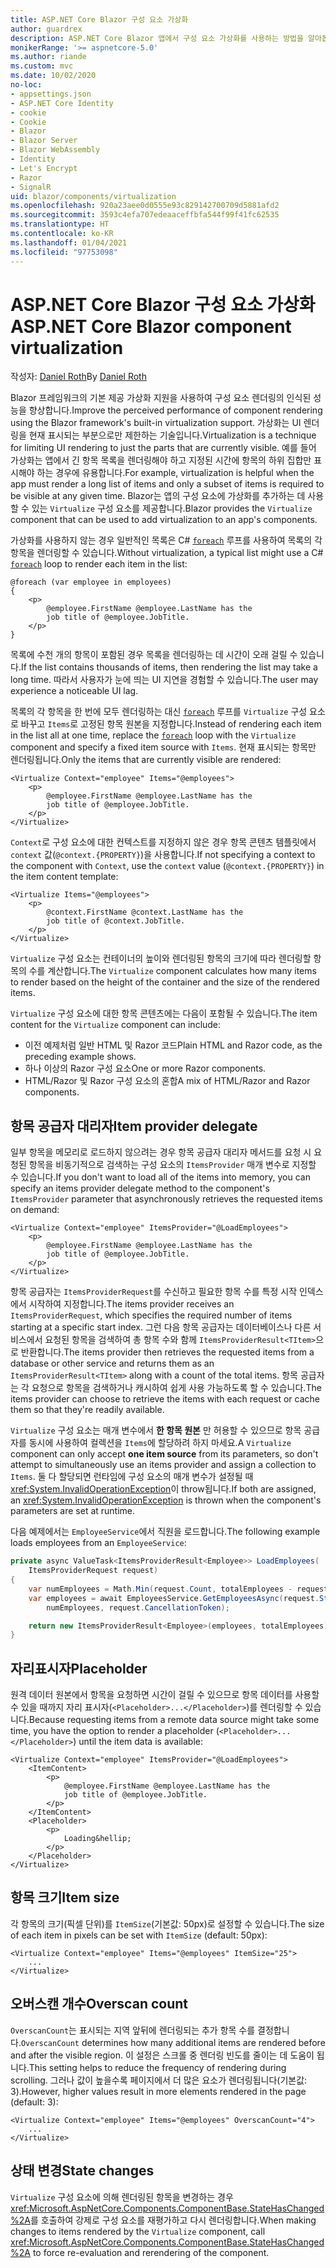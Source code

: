 ```yaml
---
title: ASP.NET Core Blazor 구성 요소 가상화
author: guardrex
description: ASP.NET Core Blazor 앱에서 구성 요소 가상화를 사용하는 방법을 알아봅니다.
monikerRange: '>= aspnetcore-5.0'
ms.author: riande
ms.custom: mvc
ms.date: 10/02/2020
no-loc:
- appsettings.json
- ASP.NET Core Identity
- cookie
- Cookie
- Blazor
- Blazor Server
- Blazor WebAssembly
- Identity
- Let's Encrypt
- Razor
- SignalR
uid: blazor/components/virtualization
ms.openlocfilehash: 920a23aee0d0555e93c829142700709d5881afd2
ms.sourcegitcommit: 3593c4efa707edeaaceffbfa544f99f41fc62535
ms.translationtype: HT
ms.contentlocale: ko-KR
ms.lasthandoff: 01/04/2021
ms.locfileid: "97753098"
---
```

# <a name="aspnet-core-no-locblazor-component-virtualization"></a><span data-ttu-id="2bbce-103">ASP.NET Core Blazor 구성 요소 가상화</span><span class="sxs-lookup"><span data-stu-id="2bbce-103">ASP.NET Core Blazor component virtualization</span></span>

<span data-ttu-id="2bbce-104">작성자: [Daniel Roth](https://github.com/danroth27)</span><span class="sxs-lookup"><span data-stu-id="2bbce-104">By [Daniel Roth](https://github.com/danroth27)</span></span>

<span data-ttu-id="2bbce-105">Blazor 프레임워크의 기본 제공 가상화 지원을 사용하여 구성 요소 렌더링의 인식된 성능을 향상합니다.</span><span class="sxs-lookup"><span data-stu-id="2bbce-105">Improve the perceived performance of component rendering using the Blazor framework's built-in virtualization support.</span></span> <span data-ttu-id="2bbce-106">가상화는 UI 렌더링을 현재 표시되는 부분으로만 제한하는 기술입니다.</span><span class="sxs-lookup"><span data-stu-id="2bbce-106">Virtualization is a technique for limiting UI rendering to just the parts that are currently visible.</span></span> <span data-ttu-id="2bbce-107">예를 들어 가상화는 앱에서 긴 항목 목록을 렌더링해야 하고 지정된 시간에 항목의 하위 집합만 표시해야 하는 경우에 유용합니다.</span><span class="sxs-lookup"><span data-stu-id="2bbce-107">For example, virtualization is helpful when the app must render a long list of items and only a subset of items is required to be visible at any given time.</span></span> <span data-ttu-id="2bbce-108">Blazor는 앱의 구성 요소에 가상화를 추가하는 데 사용할 수 있는 `Virtualize` 구성 요소를 제공합니다.</span><span class="sxs-lookup"><span data-stu-id="2bbce-108">Blazor provides the `Virtualize` component that can be used to add virtualization to an app's components.</span></span>

<span data-ttu-id="2bbce-109">가상화를 사용하지 않는 경우 일반적인 목록은 C# [`foreach`](/dotnet/csharp/language-reference/keywords/foreach-in) 루프를 사용하여 목록의 각 항목을 렌더링할 수 있습니다.</span><span class="sxs-lookup"><span data-stu-id="2bbce-109">Without virtualization, a typical list might use a C# [`foreach`](/dotnet/csharp/language-reference/keywords/foreach-in) loop to render each item in the list:</span></span>

```razor
@foreach (var employee in employees)
{
    <p>
        @employee.FirstName @employee.LastName has the 
        job title of @employee.JobTitle.
    </p>
}
```

<span data-ttu-id="2bbce-110">목록에 수천 개의 항목이 포함된 경우 목록을 렌더링하는 데 시간이 오래 걸릴 수 있습니다.</span><span class="sxs-lookup"><span data-stu-id="2bbce-110">If the list contains thousands of items, then rendering the list may take a long time.</span></span> <span data-ttu-id="2bbce-111">따라서 사용자가 눈에 띄는 UI 지연을 경험할 수 있습니다.</span><span class="sxs-lookup"><span data-stu-id="2bbce-111">The user may experience a noticeable UI lag.</span></span>

<span data-ttu-id="2bbce-112">목록의 각 항목을 한 번에 모두 렌더링하는 대신 [`foreach`](/dotnet/csharp/language-reference/keywords/foreach-in) 루프를 `Virtualize` 구성 요소로 바꾸고 `Items`로 고정된 항목 원본을 지정합니다.</span><span class="sxs-lookup"><span data-stu-id="2bbce-112">Instead of rendering each item in the list all at one time, replace the [`foreach`](/dotnet/csharp/language-reference/keywords/foreach-in) loop with the `Virtualize` component and specify a fixed item source with `Items`.</span></span> <span data-ttu-id="2bbce-113">현재 표시되는 항목만 렌더링됩니다.</span><span class="sxs-lookup"><span data-stu-id="2bbce-113">Only the items that are currently visible are rendered:</span></span>

```razor
<Virtualize Context="employee" Items="@employees">
    <p>
        @employee.FirstName @employee.LastName has the 
        job title of @employee.JobTitle.
    </p>
</Virtualize>
```

<span data-ttu-id="2bbce-114">`Context`로 구성 요소에 대한 컨텍스트를 지정하지 않은 경우 항목 콘텐츠 템플릿에서 `context` 값(`@context.{PROPERTY}`)을 사용합니다.</span><span class="sxs-lookup"><span data-stu-id="2bbce-114">If not specifying a context to the component with `Context`, use the `context` value (`@context.{PROPERTY}`) in the item content template:</span></span>

```razor
<Virtualize Items="@employees">
    <p>
        @context.FirstName @context.LastName has the 
        job title of @context.JobTitle.
    </p>
</Virtualize>
```

<span data-ttu-id="2bbce-115">`Virtualize` 구성 요소는 컨테이너의 높이와 렌더링된 항목의 크기에 따라 렌더링할 항목의 수를 계산합니다.</span><span class="sxs-lookup"><span data-stu-id="2bbce-115">The `Virtualize` component calculates how many items to render based on the height of the container and the size of the rendered items.</span></span>

<span data-ttu-id="2bbce-116">`Virtualize` 구성 요소에 대한 항목 콘텐츠에는 다음이 포함될 수 있습니다.</span><span class="sxs-lookup"><span data-stu-id="2bbce-116">The item content for the `Virtualize` component can include:</span></span>

* <span data-ttu-id="2bbce-117">이전 예제처럼 일반 HTML 및 Razor 코드</span><span class="sxs-lookup"><span data-stu-id="2bbce-117">Plain HTML and Razor code, as the preceding example shows.</span></span>
* <span data-ttu-id="2bbce-118">하나 이상의 Razor 구성 요소</span><span class="sxs-lookup"><span data-stu-id="2bbce-118">One or more Razor components.</span></span>
* <span data-ttu-id="2bbce-119">HTML/Razor 및 Razor 구성 요소의 혼합</span><span class="sxs-lookup"><span data-stu-id="2bbce-119">A mix of HTML/Razor and Razor components.</span></span>

## <a name="item-provider-delegate"></a><span data-ttu-id="2bbce-120">항목 공급자 대리자</span><span class="sxs-lookup"><span data-stu-id="2bbce-120">Item provider delegate</span></span>

<span data-ttu-id="2bbce-121">일부 항목을 메모리로 로드하지 않으려는 경우 항목 공급자 대리자 메서드를 요청 시 요청된 항목을 비동기적으로 검색하는 구성 요소의 `ItemsProvider` 매개 변수로 지정할 수 있습니다.</span><span class="sxs-lookup"><span data-stu-id="2bbce-121">If you don't want to load all of the items into memory, you can specify an items provider delegate method to the component's `ItemsProvider` parameter that asynchronously retrieves the requested items on demand:</span></span>

```razor
<Virtualize Context="employee" ItemsProvider="@LoadEmployees">
    <p>
        @employee.FirstName @employee.LastName has the 
        job title of @employee.JobTitle.
    </p>
</Virtualize>
```

<span data-ttu-id="2bbce-122">항목 공급자는 `ItemsProviderRequest`를 수신하고 필요한 항목 수를 특정 시작 인덱스에서 시작하여 지정합니다.</span><span class="sxs-lookup"><span data-stu-id="2bbce-122">The items provider receives an `ItemsProviderRequest`, which specifies the required number of items starting at a specific start index.</span></span> <span data-ttu-id="2bbce-123">그런 다음 항목 공급자는 데이터베이스나 다른 서비스에서 요청된 항목을 검색하여 총 항목 수와 함께 `ItemsProviderResult<TItem>`으로 반환합니다.</span><span class="sxs-lookup"><span data-stu-id="2bbce-123">The items provider then retrieves the requested items from a database or other service and returns them as an `ItemsProviderResult<TItem>` along with a count of the total items.</span></span> <span data-ttu-id="2bbce-124">항목 공급자는 각 요청으로 항목을 검색하거나 캐시하여 쉽게 사용 가능하도록 할 수 있습니다.</span><span class="sxs-lookup"><span data-stu-id="2bbce-124">The items provider can choose to retrieve the items with each request or cache them so that they're readily available.</span></span>

<span data-ttu-id="2bbce-125">`Virtualize` 구성 요소는 매개 변수에서 **한 항목 원본** 만 허용할 수 있으므로 항목 공급자를 동시에 사용하여 컬렉션을 `Items`에 할당하려 하지 마세요.</span><span class="sxs-lookup"><span data-stu-id="2bbce-125">A `Virtualize` component can only accept **one item source** from its parameters, so don't attempt to simultaneously use an items provider and assign a collection to `Items`.</span></span> <span data-ttu-id="2bbce-126">둘 다 할당되면 런타임에 구성 요소의 매개 변수가 설정될 때 <xref:System.InvalidOperationException>이 throw됩니다.</span><span class="sxs-lookup"><span data-stu-id="2bbce-126">If both are assigned, an <xref:System.InvalidOperationException> is thrown when the component's parameters are set at runtime.</span></span>

<span data-ttu-id="2bbce-127">다음 예제에서는 `EmployeeService`에서 직원을 로드합니다.</span><span class="sxs-lookup"><span data-stu-id="2bbce-127">The following example loads employees from an `EmployeeService`:</span></span>

```csharp
private async ValueTask<ItemsProviderResult<Employee>> LoadEmployees(
    ItemsProviderRequest request)
{
    var numEmployees = Math.Min(request.Count, totalEmployees - request.StartIndex);
    var employees = await EmployeesService.GetEmployeesAsync(request.StartIndex, 
        numEmployees, request.CancellationToken);

    return new ItemsProviderResult<Employee>(employees, totalEmployees);
}
```

## <a name="placeholder"></a><span data-ttu-id="2bbce-128">자리표시자</span><span class="sxs-lookup"><span data-stu-id="2bbce-128">Placeholder</span></span>

<span data-ttu-id="2bbce-129">원격 데이터 원본에서 항목을 요청하면 시간이 걸릴 수 있으므로 항목 데이터를 사용할 수 있을 때까지 자리 표시자(`<Placeholder>...</Placeholder>`)를 렌더링할 수 있습니다.</span><span class="sxs-lookup"><span data-stu-id="2bbce-129">Because requesting items from a remote data source might take some time, you have the option to render a placeholder (`<Placeholder>...</Placeholder>`) until the item data is available:</span></span>

```razor
<Virtualize Context="employee" ItemsProvider="@LoadEmployees">
    <ItemContent>
        <p>
            @employee.FirstName @employee.LastName has the 
            job title of @employee.JobTitle.
        </p>
    </ItemContent>
    <Placeholder>
        <p>
            Loading&hellip;
        </p>
    </Placeholder>
</Virtualize>
```

## <a name="item-size"></a><span data-ttu-id="2bbce-130">항목 크기</span><span class="sxs-lookup"><span data-stu-id="2bbce-130">Item size</span></span>

<span data-ttu-id="2bbce-131">각 항목의 크기(픽셀 단위)를 `ItemSize`(기본값: 50px)로 설정할 수 있습니다.</span><span class="sxs-lookup"><span data-stu-id="2bbce-131">The size of each item in pixels can be set with `ItemSize` (default: 50px):</span></span>

```razor
<Virtualize Context="employee" Items="@employees" ItemSize="25">
    ...
</Virtualize>
```

## <a name="overscan-count"></a><span data-ttu-id="2bbce-132">오버스캔 개수</span><span class="sxs-lookup"><span data-stu-id="2bbce-132">Overscan count</span></span>

<span data-ttu-id="2bbce-133">`OverscanCount`는 표시되는 지역 앞뒤에 렌더링되는 추가 항목 수를 결정합니다.</span><span class="sxs-lookup"><span data-stu-id="2bbce-133">`OverscanCount` determines how many additional items are rendered before and after the visible region.</span></span> <span data-ttu-id="2bbce-134">이 설정은 스크롤 중 렌더링 빈도를 줄이는 데 도움이 됩니다.</span><span class="sxs-lookup"><span data-stu-id="2bbce-134">This setting helps to reduce the frequency of rendering during scrolling.</span></span> <span data-ttu-id="2bbce-135">그러나 값이 높을수록 페이지에서 더 많은 요소가 렌더링됩니다(기본값: 3).</span><span class="sxs-lookup"><span data-stu-id="2bbce-135">However, higher values result in more elements rendered in the page (default: 3):</span></span>

```razor
<Virtualize Context="employee" Items="@employees" OverscanCount="4">
    ...
</Virtualize>
```

## <a name="state-changes"></a><span data-ttu-id="2bbce-136">상태 변경</span><span class="sxs-lookup"><span data-stu-id="2bbce-136">State changes</span></span>

<span data-ttu-id="2bbce-137">`Virtualize` 구성 요소에 의해 렌더링된 항목을 변경하는 경우 <xref:Microsoft.AspNetCore.Components.ComponentBase.StateHasChanged%2A>를 호출하여 강제로 구성 요소를 재평가하고 다시 렌더링합니다.</span><span class="sxs-lookup"><span data-stu-id="2bbce-137">When making changes to items rendered by the `Virtualize` component, call <xref:Microsoft.AspNetCore.Components.ComponentBase.StateHasChanged%2A> to force re-evaluation and rerendering of the component.</span></span>
